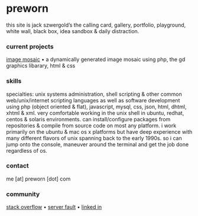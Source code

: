 #  preworn
this site is jack szwergold’s the calling card, gallery, portfolio, playground, white wall, black box, idea sandbox & daily distraction.

### current projects
[image mosaic][1] • a dynamically generated image mosaic using php, the gd graphics libarary, html & css

### skills
specialties: unix systems administration, shell scripting & other common web/unix/internet scripting languages as well as software development using php (object oriented & flat), javascript, mysql, css, json, html, dhtml, xhtml & xml. very comfortable working in the unix shell in ubuntu, redhat, centos & solaris environments. can install/configure packages from repositories & compile from source code on most any platform.
i work primarily on the ubuntu & mac os x platforms but have deep experience with many different flavors of unix spanning back to the early 1990s. so i can jump onto the console, maneuver around the terminal and get the job done regardless of os.

### contact
me [at] preworn [dot] com

### community
[stack overflow][2] • [server fault][3] • [linked in][4]

[1]: mosaic/ "image mosaic"
[2]: http://stackoverflow.com/users/117259/jakegould "stack overflow"
[3]: http://serverfault.com/users/100013/jakegould "server fault"
[4]: http://www.linkedin.com/in/jackszwergold "linked in"